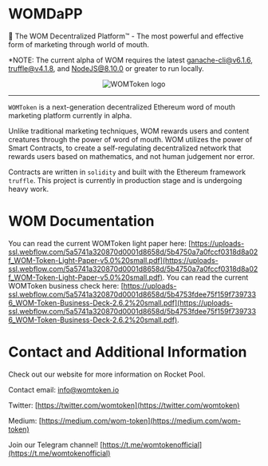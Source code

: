 # WOMDaPP
:gem: The WOM Decentralized Platform™ - The most powerful and effective form of marketing through world of mouth.

*NOTE: The current alpha of WOM requires the latest [ganache-cli@v6.1.6](https://github.com/trufflesuite/ganache-cli), [truffle@v4.1.8](https://github.com/trufflesuite/truffle), and [NodeJS@8.10.0](https://nodejs.org/en/download/package-manager/) or greater to run locally.

<p align="center">
  <img src="https://raw.githubusercontent.com/wom-token/WOMDaPP/master/images/womLogo.png?token=AecS8KpHLW--STPwwQhL9OYnfjsuHQH_ks5bTsOHwA%3D%3D" alt="WOMToken logo"/>
</p>

---

`WOMToken` is a next-generation decentralized Ethereum word of mouth marketing platform currently in alpha.

Unlike traditional marketing techniques, WOM rewards users and content creatures through the power of word of mouth.  WOM utilizes the power of Smart Contracts, to create a self-regulating decentralized network that rewards users based on mathematics, and not human judgement nor error.   

Contracts are written in `solidity` and built with the Ethereum framework `truffle`. This project is currently in production stage and is undergoing heavy work.

# WOM Documentation
You can read the current WOMToken light paper here: [https://uploads-ssl.webflow.com/5a5741a320870d0001d8658d/5b4750a7a0fccf0318d8a02f_WOM-Token-Light-Paper-v5.0%20small.pdf](https://uploads-ssl.webflow.com/5a5741a320870d0001d8658d/5b4750a7a0fccf0318d8a02f_WOM-Token-Light-Paper-v5.0%20small.pdf).
You can read the current WOMToken business check here:
[https://uploads-ssl.webflow.com/5a5741a320870d0001d8658d/5b4753fdee75f159f7397336_WOM-Token-Business-Deck-2.6.2%20small.pdf](https://uploads-ssl.webflow.com/5a5741a320870d0001d8658d/5b4753fdee75f159f7397336_WOM-Token-Business-Deck-2.6.2%20small.pdf).

# Contact and Additional Information
Check out our website for more information on Rocket Pool.  

Contact email: [info@womtoken.io](info@womtoken.io)

Twitter: [https://twitter.com/womtoken](https://twitter.com/womtoken)  

Medium: [https://medium.com/wom-token](https://medium.com/wom-token)

Join our Telegram channel! [https://t.me/womtokenofficial](https://t.me/womtokenofficial)

